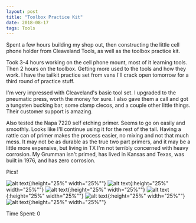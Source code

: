 ```yaml
---
layout: post
title: "Toolbox Practice Kit"
date: 2018-08-17
tags: Tools
---
```


Spent a few hours building my shop out, then constructing the little cell phone holder from Cleaveland Tools, as well as the toolbox practice kit. 

Took 3-4 hours working on the cell phone mount, most of it learning tools. Then 2 hours on the toolbox. Getting more used to the tools and how they work. I have the tailkit practice set from vans I'll crack open tomorrow for a third round of practice stuff.

I'm very impressed with Cleaveland's basic tool set. I upgraded to the pneumatic press, worth the money for sure. I also gave them a call and got a tungsten bucking bar, some clamp clecos, and a couple other little things. Their customer support is amazing.

Also tested the Napa 7220 self etching primer. Seems to go on easily and smoothly. Looks like I'll continue using it for the rest of the tail. Having a rattle can of primer makes the process easier, no mixing and not that much mess. It may not be as durable as the true two part primers, and it may be a little more expensive, but living in TX I'm not terribly concerned with heavy corrosion. My Grumman isn't primed, has lived in Kansas and Texas, was built in 1976, and has zero corrosion. 

Pics!

![alt text](https://rv8bebo.com/pics/2018-08-17.3.jpg "Image 3"){:height="25%" width="25%""}
![alt text](https://rv8bebo.com/pics/2018-08-17.4.jpg "Image 4"){:height="25%" width="25%""}
![alt text](https://rv8bebo.com/pics/2018-08-17.5.jpg "Image 5"){:height="25%" width="25%""}
![alt text](https://rv8bebo.com/pics/2018-08-17.6.jpg "Image 6"){:height="25%" width="25%""}
![alt text](https://rv8bebo.com/pics/2018-08-17.7.jpg "Image 7"){:height="25%" width="25%""}
![alt text](https://rv8bebo.com/pics/2018-08-17.8.jpg "Image 8"){:height="25%" width="25%""}


Time Spent: 0
